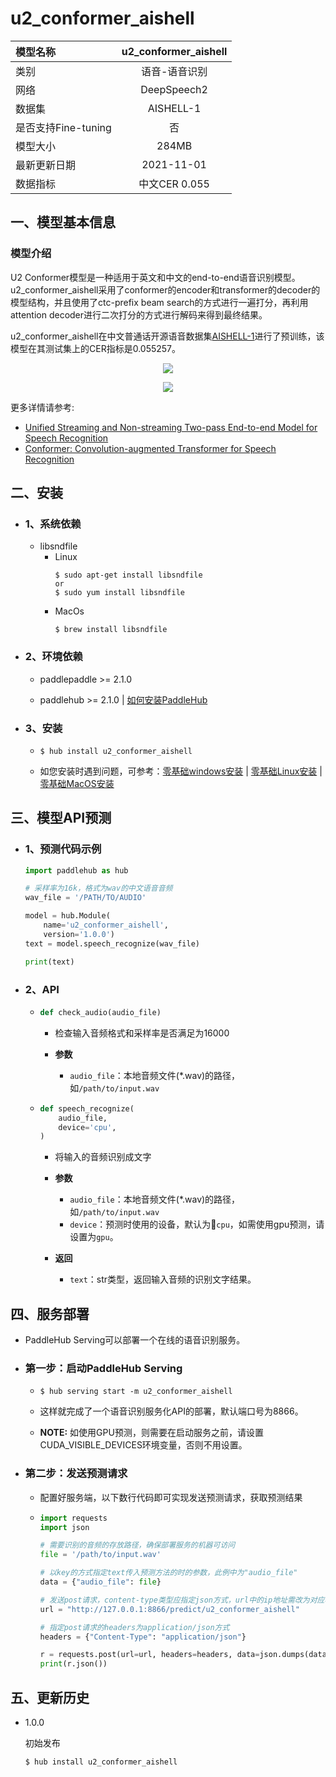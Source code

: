 # u2_conformer_aishell

|模型名称|u2_conformer_aishell|
| :--- | :---: |
|类别|语音-语音识别|
|网络|DeepSpeech2|
|数据集|AISHELL-1|
|是否支持Fine-tuning|否|
|模型大小|284MB|
|最新更新日期|2021-11-01|
|数据指标|中文CER 0.055|

## 一、模型基本信息

### 模型介绍

U2 Conformer模型是一种适用于英文和中文的end-to-end语音识别模型。u2_conformer_aishell采用了conformer的encoder和transformer的decoder的模型结构，并且使用了ctc-prefix beam search的方式进行一遍打分，再利用attention decoder进行二次打分的方式进行解码来得到最终结果。

u2_conformer_aishell在中文普通话开源语音数据集[AISHELL-1](http://www.aishelltech.com/kysjcp)进行了预训练，该模型在其测试集上的CER指标是0.055257。

<p align="center">
<img src="https://paddlehub.bj.bcebos.com/paddlehub-img/conformer.png" hspace='10'/> <br />
</p>

<p align="center">
<img src="https://paddlehub.bj.bcebos.com/paddlehub-img/u2_conformer.png" hspace='10'/> <br />
</p>

更多详情请参考:
- [Unified Streaming and Non-streaming Two-pass End-to-end Model for Speech Recognition](https://arxiv.org/abs/2012.05481)
- [Conformer: Convolution-augmented Transformer for Speech Recognition](https://arxiv.org/abs/2005.08100)

## 二、安装

- ### 1、系统依赖

  - libsndfile
    - Linux
      ```shell
      $ sudo apt-get install libsndfile
      or
      $ sudo yum install libsndfile
      ```
    - MacOs
      ```
      $ brew install libsndfile
      ```

- ### 2、环境依赖

  - paddlepaddle >= 2.1.0

  - paddlehub >= 2.1.0    | [如何安装PaddleHub](../../../../docs/docs_ch/get_start/installation.rst)

- ### 3、安装

  - ```shell
    $ hub install u2_conformer_aishell
    ```
  - 如您安装时遇到问题，可参考：[零基础windows安装](../../../../docs/docs_ch/get_start/windows_quickstart.md)
 | [零基础Linux安装](../../../../docs/docs_ch/get_start/linux_quickstart.md) | [零基础MacOS安装](../../../../docs/docs_ch/get_start/mac_quickstart.md)


## 三、模型API预测  

- ### 1、预测代码示例

    ```python
    import paddlehub as hub

    # 采样率为16k，格式为wav的中文语音音频
    wav_file = '/PATH/TO/AUDIO'

    model = hub.Module(
        name='u2_conformer_aishell',
        version='1.0.0')
    text = model.speech_recognize(wav_file)

    print(text)
    ```

- ### 2、API
  - ```python
    def check_audio(audio_file)
    ```
    - 检查输入音频格式和采样率是否满足为16000

    - **参数**

      - `audio_file`：本地音频文件(*.wav)的路径，如`/path/to/input.wav`

  - ```python
    def speech_recognize(
        audio_file,
        device='cpu',
    )
    ```
    - 将输入的音频识别成文字

    - **参数**

      - `audio_file`：本地音频文件(*.wav)的路径，如`/path/to/input.wav`
      - `device`：预测时使用的设备，默认为`cpu`，如需使用gpu预测，请设置为`gpu`。

    - **返回**

      - `text`：str类型，返回输入音频的识别文字结果。


## 四、服务部署

- PaddleHub Serving可以部署一个在线的语音识别服务。

- ### 第一步：启动PaddleHub Serving

  - ```shell
    $ hub serving start -m u2_conformer_aishell
    ```

  - 这样就完成了一个语音识别服务化API的部署，默认端口号为8866。

  - **NOTE:** 如使用GPU预测，则需要在启动服务之前，请设置CUDA_VISIBLE_DEVICES环境变量，否则不用设置。

- ### 第二步：发送预测请求

  - 配置好服务端，以下数行代码即可实现发送预测请求，获取预测结果

  - ```python
    import requests
    import json

    # 需要识别的音频的存放路径，确保部署服务的机器可访问
    file = '/path/to/input.wav'

    # 以key的方式指定text传入预测方法的时的参数，此例中为"audio_file"
    data = {"audio_file": file}

    # 发送post请求，content-type类型应指定json方式，url中的ip地址需改为对应机器的ip
    url = "http://127.0.0.1:8866/predict/u2_conformer_aishell"

    # 指定post请求的headers为application/json方式
    headers = {"Content-Type": "application/json"}

    r = requests.post(url=url, headers=headers, data=json.dumps(data))
    print(r.json())
    ```

## 五、更新历史

* 1.0.0

  初始发布

  ```shell
  $ hub install u2_conformer_aishell
  ```
